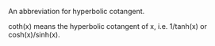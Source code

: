 An abbreviation for hyperbolic cotangent.

coth(x) means the hyperbolic cotangent of x, i.e. 1/tanh(x) or
cosh(x)/sinh(x).
